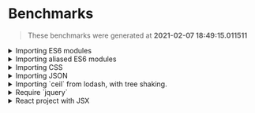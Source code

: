 # Benchmarks
> These benchmarks were generated at **2021-02-07 18:49:15.011511**





<details>
  <summary>Importing ES6 modules</summary>

## What's being executed
> Code executed:
```tsx
import { subtract } from './helpers/math';


const x = 10;
const y = 5;
const r = subtract(x, y);
console.log(r);

```


  
<details>
  <summary>FJB - time: 0:00:00.001646, output size: 509 bytes</summary>

#### Output size
> The size of the output is:
```
509 bytes
```
#### Time
> The command:
```
/home/ianertson/workspace/fjb/fjb.out /home/ianertson/workspace/fjb/tests/src/test_projects/es6/index.js  > ./dist.js
````
> finished in:
```
0:00:00.001646
```
</details>


  
<details>
  <summary>esbuild - time: 0:00:00.002933, output size: 232 bytes</summary>

#### Output size
> The size of the output is:
```
232 bytes
```
#### Time
> The command:
```
/home/ianertson/workspace/fjb/benchmark/node_modules/.bin/esbuild /home/ianertson/workspace/fjb/tests/src/test_projects/es6/index.js  --bundle --outfile=./dist.js
````
> finished in:
```
0:00:00.002933
```
</details>


  
<details>
  <summary>parcel - time: 0:00:00.488723, output size: 1488 bytes</summary>

#### Output size
> The size of the output is:
```
1488 bytes
```
#### Time
> The command:
```
/home/ianertson/workspace/fjb/benchmark/node_modules/.bin/parcel build /home/ianertson/workspace/fjb/tests/src/test_projects/es6/index.js 
````
> finished in:
```
0:00:00.488723
```
</details>


  
<details>
  <summary>poi - time: 0:00:01.481377, output size: 5601 bytes</summary>

#### Output size
> The size of the output is:
```
5601 bytes
```
#### Time
> The command:
```
/home/ianertson/workspace/fjb/benchmark/node_modules/.bin/poi /home/ianertson/workspace/fjb/tests/src/test_projects/es6/index.js 
````
> finished in:
```
0:00:01.481377
```
</details>



#### Executed on
```
Architecture:                    x86_64
CPU op-mode(s):                  32-bit, 64-bit
Byte Order:                      Little Endian
Address sizes:                   39 bits physical, 48 bits virtual
CPU(s):                          16
On-line CPU(s) list:             0-15
Thread(s) per core:              2
Core(s) per socket:              8
Socket(s):                       1
NUMA node(s):                    1
Vendor ID:                       GenuineIntel
CPU family:                      6
Model:                           158
Model name:                      Intel(R) Core(TM) i9-9980HK CPU @ 2.40GHz
Stepping:                        13
CPU MHz:                         3970.285
CPU max MHz:                     5000.0000
CPU min MHz:                     800.0000
BogoMIPS:                        4800.00
Virtualization:                  VT-x
L1d cache:                       256 KiB
L1i cache:                       256 KiB
L2 cache:                        2 MiB
L3 cache:                        16 MiB
NUMA node0 CPU(s):               0-15
Vulnerability Itlb multihit:     KVM: Mitigation: VMX disabled
Vulnerability L1tf:              Not affected
Vulnerability Mds:               Not affected
Vulnerability Meltdown:          Not affected
Vulnerability Spec store bypass: Mitigation; Speculative Store Bypass disabled via prctl and seccomp
Vulnerability Spectre v1:        Mitigation; usercopy/swapgs barriers and __user pointer sanitization
Vulnerability Spectre v2:        Mitigation; Enhanced IBRS, IBPB conditional, RSB filling
Vulnerability Srbds:             Mitigation; TSX disabled
Vulnerability Tsx async abort:   Mitigation; TSX disabled
Flags:                           fpu vme de pse tsc msr pae mce cx8 apic sep mtrr pge mca cmov pat pse36 clflush dts acpi mmx fxsr sse sse2 ss ht tm pbe syscall nx pdpe1gb rdtscp lm constant_tsc art arch_perfmon pebs bts rep_good nopl xtopology nonstop_tsc cpuid aperfmperf pni pclmulqdq dtes64 monitor ds_cpl vmx est tm2 ssse3 sdbg fma cx16 xtpr pdcm pcid sse4_1 sse4_2 x2apic movbe popcnt tsc_deadline_timer aes xsave avx f16c rdrand lahf_lm abm 3dnowprefetch cpuid_fault epb invpcid_single ssbd ibrs ibpb stibp ibrs_enhanced tpr_shadow vnmi flexpriority ept vpid ept_ad fsgsbase tsc_adjust bmi1 avx2 smep bmi2 erms invpcid mpx rdseed adx smap clflushopt intel_pt xsaveopt xsavec xgetbv1 xsaves dtherm ida arat pln pts hwp hwp_notify hwp_act_window hwp_epp md_clear flush_l1d arch_capabilities

```
</details>

<details>
  <summary>Importing aliased ES6 modules</summary>

## What's being executed
> Code executed:
```tsx
import { multiply as mul } from './utils';


const r = mul(5, 5);

console.log(r);

```


  
<details>
  <summary>FJB - time: 0:00:00.001754, output size: 468 bytes</summary>

#### Output size
> The size of the output is:
```
468 bytes
```
#### Time
> The command:
```
/home/ianertson/workspace/fjb/fjb.out /home/ianertson/workspace/fjb/tests/src/test_projects/alias_imports/index.js  > ./dist.js
````
> finished in:
```
0:00:00.001754
```
</details>


  
<details>
  <summary>esbuild - time: 0:00:00.003532, output size: 214 bytes</summary>

#### Output size
> The size of the output is:
```
214 bytes
```
#### Time
> The command:
```
/home/ianertson/workspace/fjb/benchmark/node_modules/.bin/esbuild /home/ianertson/workspace/fjb/tests/src/test_projects/alias_imports/index.js  --bundle --outfile=./dist.js
````
> finished in:
```
0:00:00.003532
```
</details>


  
<details>
  <summary>parcel - time: 0:00:00.490510, output size: 1383 bytes</summary>

#### Output size
> The size of the output is:
```
1383 bytes
```
#### Time
> The command:
```
/home/ianertson/workspace/fjb/benchmark/node_modules/.bin/parcel build /home/ianertson/workspace/fjb/tests/src/test_projects/alias_imports/index.js 
````
> finished in:
```
0:00:00.490510
```
</details>


  
<details>
  <summary>poi - time: 0:00:01.481396, output size: 5354 bytes</summary>

#### Output size
> The size of the output is:
```
5354 bytes
```
#### Time
> The command:
```
/home/ianertson/workspace/fjb/benchmark/node_modules/.bin/poi /home/ianertson/workspace/fjb/tests/src/test_projects/alias_imports/index.js 
````
> finished in:
```
0:00:01.481396
```
</details>



#### Executed on
```
Architecture:                    x86_64
CPU op-mode(s):                  32-bit, 64-bit
Byte Order:                      Little Endian
Address sizes:                   39 bits physical, 48 bits virtual
CPU(s):                          16
On-line CPU(s) list:             0-15
Thread(s) per core:              2
Core(s) per socket:              8
Socket(s):                       1
NUMA node(s):                    1
Vendor ID:                       GenuineIntel
CPU family:                      6
Model:                           158
Model name:                      Intel(R) Core(TM) i9-9980HK CPU @ 2.40GHz
Stepping:                        13
CPU MHz:                         4057.605
CPU max MHz:                     5000.0000
CPU min MHz:                     800.0000
BogoMIPS:                        4800.00
Virtualization:                  VT-x
L1d cache:                       256 KiB
L1i cache:                       256 KiB
L2 cache:                        2 MiB
L3 cache:                        16 MiB
NUMA node0 CPU(s):               0-15
Vulnerability Itlb multihit:     KVM: Mitigation: VMX disabled
Vulnerability L1tf:              Not affected
Vulnerability Mds:               Not affected
Vulnerability Meltdown:          Not affected
Vulnerability Spec store bypass: Mitigation; Speculative Store Bypass disabled via prctl and seccomp
Vulnerability Spectre v1:        Mitigation; usercopy/swapgs barriers and __user pointer sanitization
Vulnerability Spectre v2:        Mitigation; Enhanced IBRS, IBPB conditional, RSB filling
Vulnerability Srbds:             Mitigation; TSX disabled
Vulnerability Tsx async abort:   Mitigation; TSX disabled
Flags:                           fpu vme de pse tsc msr pae mce cx8 apic sep mtrr pge mca cmov pat pse36 clflush dts acpi mmx fxsr sse sse2 ss ht tm pbe syscall nx pdpe1gb rdtscp lm constant_tsc art arch_perfmon pebs bts rep_good nopl xtopology nonstop_tsc cpuid aperfmperf pni pclmulqdq dtes64 monitor ds_cpl vmx est tm2 ssse3 sdbg fma cx16 xtpr pdcm pcid sse4_1 sse4_2 x2apic movbe popcnt tsc_deadline_timer aes xsave avx f16c rdrand lahf_lm abm 3dnowprefetch cpuid_fault epb invpcid_single ssbd ibrs ibpb stibp ibrs_enhanced tpr_shadow vnmi flexpriority ept vpid ept_ad fsgsbase tsc_adjust bmi1 avx2 smep bmi2 erms invpcid mpx rdseed adx smap clflushopt intel_pt xsaveopt xsavec xgetbv1 xsaves dtherm ida arat pln pts hwp hwp_notify hwp_act_window hwp_epp md_clear flush_l1d arch_capabilities

```
</details>

<details>
  <summary>Importing CSS</summary>

## What's being executed
> Code executed:
```tsx
import style from './style.css';


const cssEl = document.createElement('style')
cssEl.innerText = style;
document.head.appendChild(cssEl);

```


  
<details>
  <summary>FJB - time: 0:00:00.001586, output size: 772 bytes</summary>

#### Output size
> The size of the output is:
```
772 bytes
```
#### Time
> The command:
```
/home/ianertson/workspace/fjb/fjb.out /home/ianertson/workspace/fjb/tests/src/test_projects/css_import/index.js  > ./dist.js
````
> finished in:
```
0:00:00.001586
```
</details>


  
<details>
  <summary>esbuild - time: 0:00:00.003323, output size: 249 bytes</summary>

#### Output size
> The size of the output is:
```
249 bytes
```
#### Time
> The command:
```
/home/ianertson/workspace/fjb/benchmark/node_modules/.bin/esbuild /home/ianertson/workspace/fjb/tests/src/test_projects/css_import/index.js  --bundle --outfile=./dist.js
````
> finished in:
```
0:00:00.003323
```
</details>


  
<details>
  <summary>parcel - time: 0:00:00.503375, output size: 1383 bytes</summary>

#### Output size
> The size of the output is:
```
1383 bytes
```
#### Time
> The command:
```
/home/ianertson/workspace/fjb/benchmark/node_modules/.bin/parcel build /home/ianertson/workspace/fjb/tests/src/test_projects/css_import/index.js 
````
> finished in:
```
0:00:00.503375
```
</details>


  
<details>
  <summary>poi - time: 0:00:01.483084, output size: 18660 bytes</summary>

#### Output size
> The size of the output is:
```
18660 bytes
```
#### Time
> The command:
```
/home/ianertson/workspace/fjb/benchmark/node_modules/.bin/poi /home/ianertson/workspace/fjb/tests/src/test_projects/css_import/index.js 
````
> finished in:
```
0:00:01.483084
```
</details>



#### Executed on
```
Architecture:                    x86_64
CPU op-mode(s):                  32-bit, 64-bit
Byte Order:                      Little Endian
Address sizes:                   39 bits physical, 48 bits virtual
CPU(s):                          16
On-line CPU(s) list:             0-15
Thread(s) per core:              2
Core(s) per socket:              8
Socket(s):                       1
NUMA node(s):                    1
Vendor ID:                       GenuineIntel
CPU family:                      6
Model:                           158
Model name:                      Intel(R) Core(TM) i9-9980HK CPU @ 2.40GHz
Stepping:                        13
CPU MHz:                         3827.480
CPU max MHz:                     5000.0000
CPU min MHz:                     800.0000
BogoMIPS:                        4800.00
Virtualization:                  VT-x
L1d cache:                       256 KiB
L1i cache:                       256 KiB
L2 cache:                        2 MiB
L3 cache:                        16 MiB
NUMA node0 CPU(s):               0-15
Vulnerability Itlb multihit:     KVM: Mitigation: VMX disabled
Vulnerability L1tf:              Not affected
Vulnerability Mds:               Not affected
Vulnerability Meltdown:          Not affected
Vulnerability Spec store bypass: Mitigation; Speculative Store Bypass disabled via prctl and seccomp
Vulnerability Spectre v1:        Mitigation; usercopy/swapgs barriers and __user pointer sanitization
Vulnerability Spectre v2:        Mitigation; Enhanced IBRS, IBPB conditional, RSB filling
Vulnerability Srbds:             Mitigation; TSX disabled
Vulnerability Tsx async abort:   Mitigation; TSX disabled
Flags:                           fpu vme de pse tsc msr pae mce cx8 apic sep mtrr pge mca cmov pat pse36 clflush dts acpi mmx fxsr sse sse2 ss ht tm pbe syscall nx pdpe1gb rdtscp lm constant_tsc art arch_perfmon pebs bts rep_good nopl xtopology nonstop_tsc cpuid aperfmperf pni pclmulqdq dtes64 monitor ds_cpl vmx est tm2 ssse3 sdbg fma cx16 xtpr pdcm pcid sse4_1 sse4_2 x2apic movbe popcnt tsc_deadline_timer aes xsave avx f16c rdrand lahf_lm abm 3dnowprefetch cpuid_fault epb invpcid_single ssbd ibrs ibpb stibp ibrs_enhanced tpr_shadow vnmi flexpriority ept vpid ept_ad fsgsbase tsc_adjust bmi1 avx2 smep bmi2 erms invpcid mpx rdseed adx smap clflushopt intel_pt xsaveopt xsavec xgetbv1 xsaves dtherm ida arat pln pts hwp hwp_notify hwp_act_window hwp_epp md_clear flush_l1d arch_capabilities

```
</details>

<details>
  <summary>Importing JSON</summary>

## What's being executed
> Code executed:
```tsx
import people from './people.json';

console.log(people[0].first_name);

```


  
<details>
  <summary>FJB - time: 0:00:00.001606, output size: 1486 bytes</summary>

#### Output size
> The size of the output is:
```
1486 bytes
```
#### Time
> The command:
```
/home/ianertson/workspace/fjb/fjb.out /home/ianertson/workspace/fjb/tests/src/test_projects/json_import/index.js  > ./dist.js
````
> finished in:
```
0:00:00.001606
```
</details>


  
<details>
  <summary>esbuild - time: 0:00:00.003766, output size: 1003 bytes</summary>

#### Output size
> The size of the output is:
```
1003 bytes
```
#### Time
> The command:
```
/home/ianertson/workspace/fjb/benchmark/node_modules/.bin/esbuild /home/ianertson/workspace/fjb/tests/src/test_projects/json_import/index.js  --bundle --outfile=./dist.js
````
> finished in:
```
0:00:00.003766
```
</details>


  
<details>
  <summary>parcel - time: 0:00:00.500358, output size: 1822 bytes</summary>

#### Output size
> The size of the output is:
```
1822 bytes
```
#### Time
> The command:
```
/home/ianertson/workspace/fjb/benchmark/node_modules/.bin/parcel build /home/ianertson/workspace/fjb/tests/src/test_projects/json_import/index.js 
````
> finished in:
```
0:00:00.500358
```
</details>


  
<details>
  <summary>poi - time: 0:00:01.511706, output size: 5936 bytes</summary>

#### Output size
> The size of the output is:
```
5936 bytes
```
#### Time
> The command:
```
/home/ianertson/workspace/fjb/benchmark/node_modules/.bin/poi /home/ianertson/workspace/fjb/tests/src/test_projects/json_import/index.js 
````
> finished in:
```
0:00:01.511706
```
</details>



#### Executed on
```
Architecture:                    x86_64
CPU op-mode(s):                  32-bit, 64-bit
Byte Order:                      Little Endian
Address sizes:                   39 bits physical, 48 bits virtual
CPU(s):                          16
On-line CPU(s) list:             0-15
Thread(s) per core:              2
Core(s) per socket:              8
Socket(s):                       1
NUMA node(s):                    1
Vendor ID:                       GenuineIntel
CPU family:                      6
Model:                           158
Model name:                      Intel(R) Core(TM) i9-9980HK CPU @ 2.40GHz
Stepping:                        13
CPU MHz:                         4222.722
CPU max MHz:                     5000.0000
CPU min MHz:                     800.0000
BogoMIPS:                        4800.00
Virtualization:                  VT-x
L1d cache:                       256 KiB
L1i cache:                       256 KiB
L2 cache:                        2 MiB
L3 cache:                        16 MiB
NUMA node0 CPU(s):               0-15
Vulnerability Itlb multihit:     KVM: Mitigation: VMX disabled
Vulnerability L1tf:              Not affected
Vulnerability Mds:               Not affected
Vulnerability Meltdown:          Not affected
Vulnerability Spec store bypass: Mitigation; Speculative Store Bypass disabled via prctl and seccomp
Vulnerability Spectre v1:        Mitigation; usercopy/swapgs barriers and __user pointer sanitization
Vulnerability Spectre v2:        Mitigation; Enhanced IBRS, IBPB conditional, RSB filling
Vulnerability Srbds:             Mitigation; TSX disabled
Vulnerability Tsx async abort:   Mitigation; TSX disabled
Flags:                           fpu vme de pse tsc msr pae mce cx8 apic sep mtrr pge mca cmov pat pse36 clflush dts acpi mmx fxsr sse sse2 ss ht tm pbe syscall nx pdpe1gb rdtscp lm constant_tsc art arch_perfmon pebs bts rep_good nopl xtopology nonstop_tsc cpuid aperfmperf pni pclmulqdq dtes64 monitor ds_cpl vmx est tm2 ssse3 sdbg fma cx16 xtpr pdcm pcid sse4_1 sse4_2 x2apic movbe popcnt tsc_deadline_timer aes xsave avx f16c rdrand lahf_lm abm 3dnowprefetch cpuid_fault epb invpcid_single ssbd ibrs ibpb stibp ibrs_enhanced tpr_shadow vnmi flexpriority ept vpid ept_ad fsgsbase tsc_adjust bmi1 avx2 smep bmi2 erms invpcid mpx rdseed adx smap clflushopt intel_pt xsaveopt xsavec xgetbv1 xsaves dtherm ida arat pln pts hwp hwp_notify hwp_act_window hwp_epp md_clear flush_l1d arch_capabilities

```
</details>

<details>
  <summary>Importing `ceil` from lodash, with tree shaking.</summary>

## What's being executed
> Code executed:
```tsx
import { ceil } from 'lodash';


console.log(ceil(25.443));

```


  
<details>
  <summary>esbuild - time: 0:00:00.018194, output size: 222632 bytes</summary>

#### Output size
> The size of the output is:
```
222632 bytes
```
#### Time
> The command:
```
/home/ianertson/workspace/fjb/benchmark/node_modules/.bin/esbuild /home/ianertson/workspace/fjb/tests/src/test_projects/with_lodash/index.js  --bundle --outfile=./dist.js
````
> finished in:
```
0:00:00.018194
```
</details>


  
<details>
  <summary>FJB - time: 0:00:00.413475, output size: 2254 bytes</summary>

#### Output size
> The size of the output is:
```
2254 bytes
```
#### Time
> The command:
```
/home/ianertson/workspace/fjb/fjb.out /home/ianertson/workspace/fjb/tests/src/test_projects/with_lodash/index.js  > ./dist.js
````
> finished in:
```
0:00:00.413475
```
</details>


  
<details>
  <summary>parcel - time: 0:00:00.545212, output size: 94714 bytes</summary>

#### Output size
> The size of the output is:
```
94714 bytes
```
#### Time
> The command:
```
/home/ianertson/workspace/fjb/benchmark/node_modules/.bin/parcel build /home/ianertson/workspace/fjb/tests/src/test_projects/with_lodash/index.js 
````
> finished in:
```
0:00:00.545212
```
</details>


  
<details>
  <summary>poi - time: 0:00:01.533258, output size: 549705 bytes</summary>

#### Output size
> The size of the output is:
```
549705 bytes
```
#### Time
> The command:
```
/home/ianertson/workspace/fjb/benchmark/node_modules/.bin/poi /home/ianertson/workspace/fjb/tests/src/test_projects/with_lodash/index.js 
````
> finished in:
```
0:00:01.533258
```
</details>



#### Executed on
```
Architecture:                    x86_64
CPU op-mode(s):                  32-bit, 64-bit
Byte Order:                      Little Endian
Address sizes:                   39 bits physical, 48 bits virtual
CPU(s):                          16
On-line CPU(s) list:             0-15
Thread(s) per core:              2
Core(s) per socket:              8
Socket(s):                       1
NUMA node(s):                    1
Vendor ID:                       GenuineIntel
CPU family:                      6
Model:                           158
Model name:                      Intel(R) Core(TM) i9-9980HK CPU @ 2.40GHz
Stepping:                        13
CPU MHz:                         1067.751
CPU max MHz:                     5000.0000
CPU min MHz:                     800.0000
BogoMIPS:                        4800.00
Virtualization:                  VT-x
L1d cache:                       256 KiB
L1i cache:                       256 KiB
L2 cache:                        2 MiB
L3 cache:                        16 MiB
NUMA node0 CPU(s):               0-15
Vulnerability Itlb multihit:     KVM: Mitigation: VMX disabled
Vulnerability L1tf:              Not affected
Vulnerability Mds:               Not affected
Vulnerability Meltdown:          Not affected
Vulnerability Spec store bypass: Mitigation; Speculative Store Bypass disabled via prctl and seccomp
Vulnerability Spectre v1:        Mitigation; usercopy/swapgs barriers and __user pointer sanitization
Vulnerability Spectre v2:        Mitigation; Enhanced IBRS, IBPB conditional, RSB filling
Vulnerability Srbds:             Mitigation; TSX disabled
Vulnerability Tsx async abort:   Mitigation; TSX disabled
Flags:                           fpu vme de pse tsc msr pae mce cx8 apic sep mtrr pge mca cmov pat pse36 clflush dts acpi mmx fxsr sse sse2 ss ht tm pbe syscall nx pdpe1gb rdtscp lm constant_tsc art arch_perfmon pebs bts rep_good nopl xtopology nonstop_tsc cpuid aperfmperf pni pclmulqdq dtes64 monitor ds_cpl vmx est tm2 ssse3 sdbg fma cx16 xtpr pdcm pcid sse4_1 sse4_2 x2apic movbe popcnt tsc_deadline_timer aes xsave avx f16c rdrand lahf_lm abm 3dnowprefetch cpuid_fault epb invpcid_single ssbd ibrs ibpb stibp ibrs_enhanced tpr_shadow vnmi flexpriority ept vpid ept_ad fsgsbase tsc_adjust bmi1 avx2 smep bmi2 erms invpcid mpx rdseed adx smap clflushopt intel_pt xsaveopt xsavec xgetbv1 xsaves dtherm ida arat pln pts hwp hwp_notify hwp_act_window hwp_epp md_clear flush_l1d arch_capabilities

```
</details>

<details>
  <summary>Require `jquery`</summary>

## What's being executed
> Code executed:
```tsx
const $ = require('./jquery');

console.log($);

```


  
<details>
  <summary>esbuild - time: 0:00:00.014705, output size: 149812 bytes</summary>

#### Output size
> The size of the output is:
```
149812 bytes
```
#### Time
> The command:
```
/home/ianertson/workspace/fjb/benchmark/node_modules/.bin/esbuild /home/ianertson/workspace/fjb/tests/src/test_projects/with_jquery/index.js  --bundle --outfile=./dist.js
````
> finished in:
```
0:00:00.014705
```
</details>


  
<details>
  <summary>FJB - time: 0:00:00.222779, output size: 100465 bytes</summary>

#### Output size
> The size of the output is:
```
100465 bytes
```
#### Time
> The command:
```
/home/ianertson/workspace/fjb/fjb.out /home/ianertson/workspace/fjb/tests/src/test_projects/with_jquery/index.js  > ./dist.js
````
> finished in:
```
0:00:00.222779
```
</details>


  
<details>
  <summary>parcel - time: 0:00:00.545179, output size: 90592 bytes</summary>

#### Output size
> The size of the output is:
```
90592 bytes
```
#### Time
> The command:
```
/home/ianertson/workspace/fjb/benchmark/node_modules/.bin/parcel build /home/ianertson/workspace/fjb/tests/src/test_projects/with_jquery/index.js 
````
> finished in:
```
0:00:00.545179
```
</details>


  
<details>
  <summary>poi - time: 0:00:01.496347, output size: 143057 bytes</summary>

#### Output size
> The size of the output is:
```
143057 bytes
```
#### Time
> The command:
```
/home/ianertson/workspace/fjb/benchmark/node_modules/.bin/poi /home/ianertson/workspace/fjb/tests/src/test_projects/with_jquery/index.js 
````
> finished in:
```
0:00:01.496347
```
</details>



#### Executed on
```
Architecture:                    x86_64
CPU op-mode(s):                  32-bit, 64-bit
Byte Order:                      Little Endian
Address sizes:                   39 bits physical, 48 bits virtual
CPU(s):                          16
On-line CPU(s) list:             0-15
Thread(s) per core:              2
Core(s) per socket:              8
Socket(s):                       1
NUMA node(s):                    1
Vendor ID:                       GenuineIntel
CPU family:                      6
Model:                           158
Model name:                      Intel(R) Core(TM) i9-9980HK CPU @ 2.40GHz
Stepping:                        13
CPU MHz:                         907.106
CPU max MHz:                     5000.0000
CPU min MHz:                     800.0000
BogoMIPS:                        4800.00
Virtualization:                  VT-x
L1d cache:                       256 KiB
L1i cache:                       256 KiB
L2 cache:                        2 MiB
L3 cache:                        16 MiB
NUMA node0 CPU(s):               0-15
Vulnerability Itlb multihit:     KVM: Mitigation: VMX disabled
Vulnerability L1tf:              Not affected
Vulnerability Mds:               Not affected
Vulnerability Meltdown:          Not affected
Vulnerability Spec store bypass: Mitigation; Speculative Store Bypass disabled via prctl and seccomp
Vulnerability Spectre v1:        Mitigation; usercopy/swapgs barriers and __user pointer sanitization
Vulnerability Spectre v2:        Mitigation; Enhanced IBRS, IBPB conditional, RSB filling
Vulnerability Srbds:             Mitigation; TSX disabled
Vulnerability Tsx async abort:   Mitigation; TSX disabled
Flags:                           fpu vme de pse tsc msr pae mce cx8 apic sep mtrr pge mca cmov pat pse36 clflush dts acpi mmx fxsr sse sse2 ss ht tm pbe syscall nx pdpe1gb rdtscp lm constant_tsc art arch_perfmon pebs bts rep_good nopl xtopology nonstop_tsc cpuid aperfmperf pni pclmulqdq dtes64 monitor ds_cpl vmx est tm2 ssse3 sdbg fma cx16 xtpr pdcm pcid sse4_1 sse4_2 x2apic movbe popcnt tsc_deadline_timer aes xsave avx f16c rdrand lahf_lm abm 3dnowprefetch cpuid_fault epb invpcid_single ssbd ibrs ibpb stibp ibrs_enhanced tpr_shadow vnmi flexpriority ept vpid ept_ad fsgsbase tsc_adjust bmi1 avx2 smep bmi2 erms invpcid mpx rdseed adx smap clflushopt intel_pt xsaveopt xsavec xgetbv1 xsaves dtherm ida arat pln pts hwp hwp_notify hwp_act_window hwp_epp md_clear flush_l1d arch_capabilities

```
</details>

<details>
  <summary>React project with JSX</summary>

## What's being executed
> Code executed:
```tsx
import React, { Component } from "react";
import { Card } from "./card";
import style from "./style.css";
import { render } from "react-dom";

// unfortunately, need to manually append style tag right now
const styleTag = document.createElement("style");
styleTag.innerText = style;
document.head.appendChild(styleTag);

const SUBTITLE = "It's so simple!";
const appStyle = {
  width: "100%",
  height: "100%",
  display: "flex",
  justifyContent: "center",
  alignItems: "center",
};

const App = () => {
  return (
    <div style={appStyle}>
      <div>
        <Card text={SUBTITLE} />
      </div>
    </div>
  );
};

render(<App />, document.getElementById("root"));

```


  
<details>
  <summary>esbuild - time: 0:00:00.038828, output size: 1105110 bytes</summary>

#### Output size
> The size of the output is:
```
1105110 bytes
```
#### Time
> The command:
```
/home/ianertson/workspace/fjb/benchmark/node_modules/.bin/esbuild /home/ianertson/workspace/fjb/tests/src/test_projects/with_react/index.jsx  --bundle --outfile=./dist.js
````
> finished in:
```
0:00:00.038828
```
</details>


  
<details>
  <summary>parcel - time: 0:00:00.628750, output size: 135732 bytes</summary>

#### Output size
> The size of the output is:
```
135732 bytes
```
#### Time
> The command:
```
/home/ianertson/workspace/fjb/benchmark/node_modules/.bin/parcel build /home/ianertson/workspace/fjb/tests/src/test_projects/with_react/index.jsx 
````
> finished in:
```
0:00:00.628750
```
</details>


  
<details>
  <summary>FJB - time: 0:00:01.217528, output size: 591871 bytes</summary>

#### Output size
> The size of the output is:
```
591871 bytes
```
#### Time
> The command:
```
/home/ianertson/workspace/fjb/fjb.out /home/ianertson/workspace/fjb/tests/src/test_projects/with_react/index.jsx  > ./dist.js
````
> finished in:
```
0:00:01.217528
```
</details>


  
<details>
  <summary>poi - time: 0:00:01.517913, output size: 1031602 bytes</summary>

#### Output size
> The size of the output is:
```
1031602 bytes
```
#### Time
> The command:
```
/home/ianertson/workspace/fjb/benchmark/node_modules/.bin/poi /home/ianertson/workspace/fjb/tests/src/test_projects/with_react/index.jsx 
````
> finished in:
```
0:00:01.517913
```
</details>



#### Executed on
```
Architecture:                    x86_64
CPU op-mode(s):                  32-bit, 64-bit
Byte Order:                      Little Endian
Address sizes:                   39 bits physical, 48 bits virtual
CPU(s):                          16
On-line CPU(s) list:             0-15
Thread(s) per core:              2
Core(s) per socket:              8
Socket(s):                       1
NUMA node(s):                    1
Vendor ID:                       GenuineIntel
CPU family:                      6
Model:                           158
Model name:                      Intel(R) Core(TM) i9-9980HK CPU @ 2.40GHz
Stepping:                        13
CPU MHz:                         1000.159
CPU max MHz:                     5000.0000
CPU min MHz:                     800.0000
BogoMIPS:                        4800.00
Virtualization:                  VT-x
L1d cache:                       256 KiB
L1i cache:                       256 KiB
L2 cache:                        2 MiB
L3 cache:                        16 MiB
NUMA node0 CPU(s):               0-15
Vulnerability Itlb multihit:     KVM: Mitigation: VMX disabled
Vulnerability L1tf:              Not affected
Vulnerability Mds:               Not affected
Vulnerability Meltdown:          Not affected
Vulnerability Spec store bypass: Mitigation; Speculative Store Bypass disabled via prctl and seccomp
Vulnerability Spectre v1:        Mitigation; usercopy/swapgs barriers and __user pointer sanitization
Vulnerability Spectre v2:        Mitigation; Enhanced IBRS, IBPB conditional, RSB filling
Vulnerability Srbds:             Mitigation; TSX disabled
Vulnerability Tsx async abort:   Mitigation; TSX disabled
Flags:                           fpu vme de pse tsc msr pae mce cx8 apic sep mtrr pge mca cmov pat pse36 clflush dts acpi mmx fxsr sse sse2 ss ht tm pbe syscall nx pdpe1gb rdtscp lm constant_tsc art arch_perfmon pebs bts rep_good nopl xtopology nonstop_tsc cpuid aperfmperf pni pclmulqdq dtes64 monitor ds_cpl vmx est tm2 ssse3 sdbg fma cx16 xtpr pdcm pcid sse4_1 sse4_2 x2apic movbe popcnt tsc_deadline_timer aes xsave avx f16c rdrand lahf_lm abm 3dnowprefetch cpuid_fault epb invpcid_single ssbd ibrs ibpb stibp ibrs_enhanced tpr_shadow vnmi flexpriority ept vpid ept_ad fsgsbase tsc_adjust bmi1 avx2 smep bmi2 erms invpcid mpx rdseed adx smap clflushopt intel_pt xsaveopt xsavec xgetbv1 xsaves dtherm ida arat pln pts hwp hwp_notify hwp_act_window hwp_epp md_clear flush_l1d arch_capabilities

```
</details>
